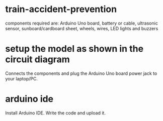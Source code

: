 # train-accident-prevention

components required are:
Arduino Uno board,
battery or cable,
ultrasonic sensor,
sunboard/cardboard sheet,
wheels,
wires,
LED lights and
buzzers

# setup the model as shown in the circuit diagram
Connects the components and plug the Arduino Uno board power jack to your laptop/PC.

# arduino ide
Install Arduino IDE.
Write the code and upload it.